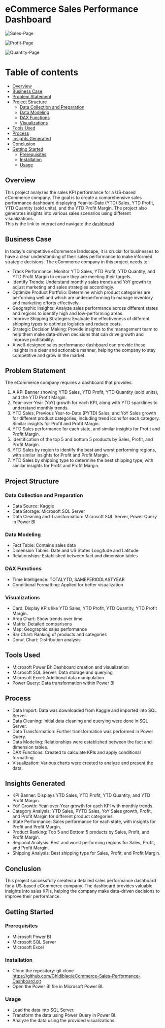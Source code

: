 # eCommerce Sales Performance Dashboard

![Sales-Page](images/SalesPage.png)

![Profit-Page](images/ProfitPage.png)

![Quantity-Page](images/QuantityPage.png)

# Table of contents
- [Overview](#Overview)
- [Business Case](#Business-Case)
- [Problem Statement](#Problem-Statement)
- [Project Structure](#Project-Structure)
  - [Data Collection and Preparation](#Data-Collection-and-Preparation)
  - [Data Modeling](#Data-Modeling)
  - [DAX Functions](#DAX-Functions)
  - [Visualizations](#Visualizations)
- [Tools Used](#Tools-Used)
- [Process](#Process)
- [Insights Generated](#Insights-Generated)
- [Conclusion](#Conclusion)
- [Getting Started](#Getting-Started)
  - [Prerequisites](#Prerequisites)
  - [Installation](#Installation)
  - [Usage](#Usage)

## Overview  
This project analyzes the sales KPI performance for a US-based eCommerce company. The goal is to create a comprehensive sales performance dashboard displaying Year-to-Date (YTD) Sales, YTD Profit, YTD Quantity (sold units), and the YTD Profit Margin. The project also generates insights into various sales scenarios using different visualizations.  
This is the link to interact and navigate the [dashboard](https://app.powerbi.com/view?r=eyJrIjoiZTllMzk5ZDQtZDJjOS00MTVjLWFjYmMtYmQxZDM0ZTVjN2JmIiwidCI6ImQwZWYwYjU4LWQ0YTItNGJjZS1iMDFiLTQxZWQ0ZGMyZjU3ZSJ9)

## Business Case  
In today's competitive eCommerce landscape, it is crucial for businesses to have a clear understanding of their sales performance to make informed strategic decisions. The eCommerce company in this project needs to:  
- Track Performance: Monitor YTD Sales, YTD Profit, YTD Quantity, and YTD Profit Margin to ensure they are meeting their targets.  
- Identify Trends: Understand monthly sales trends and YoY growth to adjust marketing and sales strategies accordingly.  
- Optimize Product Portfolio: Determine which product categories are performing well and which are underperforming to manage inventory and marketing efforts effectively.  
- Geographic Insights: Analyze sales performance across different states and regions to identify high and low-performing areas.  
- Improve Shipping Strategies: Evaluate the effectiveness of different shipping types to optimize logistics and reduce costs.  
- Strategic Decision Making: Provide insights to the management team to help them make data-driven decisions that can drive growth and improve profitability.  
- A well-designed sales performance dashboard can provide these insights in a clear and actionable manner, helping the company to stay competitive and grow in the market.  

## Problem Statement  
The eCommerce company requires a dashboard that provides:  
1. A KPI Banner showing YTD Sales, YTD Profit, YTD Quantity (sold units), and the YTD Profit Margin.  
2. Year-over-Year (YoY) growth for each KPI, along with YTD sparklines to understand monthly trends.  
3. YTD Sales, Previous Year-to-Date (PYTD) Sales, and YoY Sales growth for different product categories, including trend icons for each category. Similar insights for Profit and Profit Margin.  
4. YTD Sales performance for each state, and similar insights for Profit and Profit Margin.  
5. Identification of the top 5 and bottom 5 products by Sales, Profit, and Profit Margin.  
6. YTD Sales by region to identify the best and worst performing regions, with similar insights for Profit and Profit Margin.  
7. YTD Sales by shipping type to determine the best shipping type, with similar insights for Profit and Profit Margin.

## Project Structure  
### Data Collection and Preparation  
- Data Source: Kaggle  
- Data Storage: Microsoft SQL Server  
- Data Cleaning and Transformation: Microsoft SQL Server, Power Query in Power BI

### Data Modeling  
- Fact Table: Contains sales data  
- Dimension Tables: Date and US States Longitude and Latitude  
- Relationships: Established between fact and dimension tables

### DAX Functions  
- Time Intelligence: TOTALYTD, SAMEPERIODLASTYEAR  
- Conditional Formatting: Applied for better visualization

### Visualizations  
- Card: Display KPIs like YTD Sales, YTD Profit, YTD Quantity, YTD Profit Margin.  
- Area Chart: Show trends over time  
- Matrix: Detailed comparisons  
- Map: Geographic sales performance  
- Bar Chart: Ranking of products and categories  
- Donut Chart: Distribution analysis
  
## Tools Used  
- Microsoft Power BI: Dashboard creation and visualization  
- Microsoft SQL Server: Data storage and querying  
- Microsoft Excel: Additional data manipulation  
- Power Query: Data transformation within Power BI
  
## Process
- Data Import: Data was downloaded from Kaggle and imported into SQL Server.  
- Data Cleaning: Initial data cleaning and querying were done in SQL Server.  
- Data Transformation: Further transformation was performed in Power Query.  
- Data Modeling: Relationships were established between the fact and dimension tables.  
- DAX Functions: Created to calculate KPIs and apply conditional formatting.  
- Visualization: Various charts were created to analyze and present the data.  

## Insights Generated  
- KPI Banner: Displays YTD Sales, YTD Profit, YTD Quantity, and YTD Profit Margin.  
- YoY Growth: Year-over-Year growth for each KPI with monthly trends.  
- Category Analysis: YTD Sales, PYTD Sales, YoY Sales growth, Profit, and Profit Margin for different product categories.  
- State Performance: Sales performance for each state, with insights for Profit and Profit Margin.  
- Product Ranking: Top 5 and Bottom 5 products by Sales, Profit, and Profit Margin.  
- Regional Analysis: Best and worst performing regions for Sales, Profit, and Profit Margin.  
- Shipping Analysis: Best shipping type for Sales, Profit, and Profit Margin.

## Conclusion  
This project successfully created a detailed sales performance dashboard for a US-based eCommerce company. The dashboard provides valuable insights into sales KPIs, helping the company make data-driven decisions to improve their performance.

## Getting Started  
### Prerequisites  
- Microsoft Power BI  
- Microsoft SQL Server  
- Microsoft Excel  

### Installation  
- Clone the repository: git clone https://github.com/Chidiblaq/eCommerce-Sales-Performance-Dashboard.git  
- Open the Power BI file in Microsoft Power BI.  

### Usage  
- Load the data into SQL Server.  
- Transform the data using Power Query in Power BI.  
- Analyze the data using the provided visualizations.  
